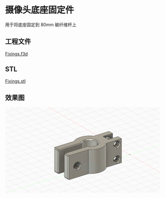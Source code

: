 # 摄像头底座固定件

用于将底座固定到 80mm 碳纤维杆上

## 工程文件

 [Fixings.f3d](Fixings.f3d) 

## STL

 [Fixings.stl](Fixings.stl) 

## 效果图

![Fixings](./Fixings.png)